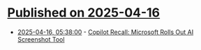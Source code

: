 # [Published on 2025-04-16](index.md)

* [2025-04-16, 05:38:00](https://soylentnews.org/article.pl?sid=25/04/15/0119244&from=rss) - [Copilot Recall: Microsoft Rolls Out AI Screenshot Tool](https://soylentnews.org/article.pl?sid=25/04/15/0119244&from=rss)
